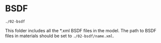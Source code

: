 # BSDF

`./02-bsdf`

This folder includes all the \*.xml BSDF files in the model. The path to BSDF files in
materials should be set to `./02-bsdf/name.xml`.
